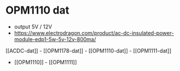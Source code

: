 
# OPM1110 dat 

- output 5V / 12V
- https://www.electrodragon.com/product/ac-dc-insulated-power-module-edp1-5w-5v-12v-800ma/


[[ACDC-dat]] - [[OPM1178-dat]] - [[OPM1110-dat]] - [[OPM1111-dat]]

- [[OPM1110]] - [[OPM1111]]